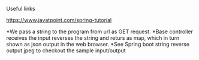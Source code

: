 Useful links

https://www.javatpoint.com/spring-tutorial

*We pass a string to the program from url as GET request.
*Base controller receives the input reverses the string and returs as map, which in turn shown as json output in the web browser. 
*See Spring boot string reverse output.jpeg to checkout the sample input/output
